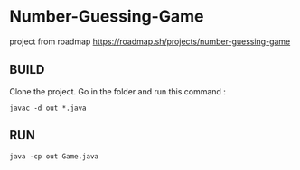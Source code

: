 # Number-Guessing-Game
project from roadmap
https://roadmap.sh/projects/number-guessing-game

## BUILD
Clone the project. Go in the folder and run this command : 
```
javac -d out *.java 
```
## RUN
```
java -cp out Game.java 
```
